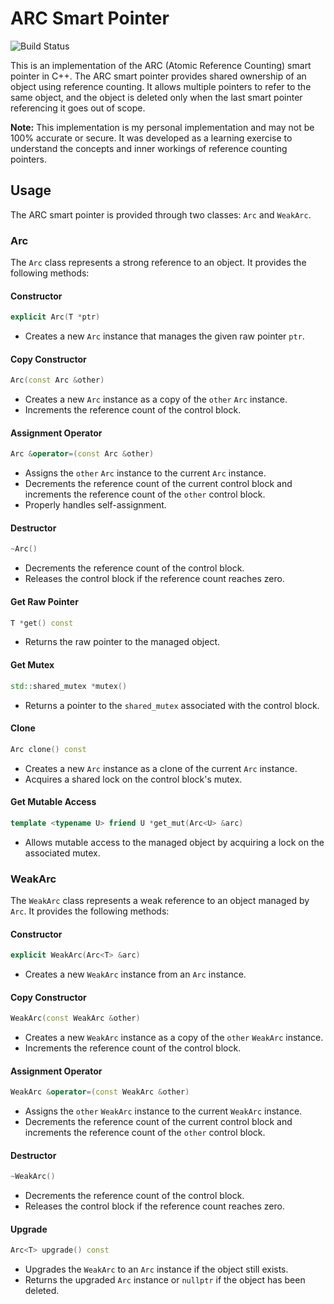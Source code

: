 # ARC Smart Pointer
![Build Status](https://github.com/basicfunc/Arc/actions/workflows/cmake.yml/badge.svg)

This is an implementation of the ARC (Atomic Reference Counting) smart pointer in C++. The ARC smart pointer provides shared ownership of an object using reference counting. It allows multiple pointers to refer to the same object, and the object is deleted only when the last smart pointer referencing it goes out of scope.

**Note:** This implementation is my personal implementation and may not be 100% accurate or secure. It was developed as a learning exercise to understand the concepts and inner workings of reference counting pointers.

## Usage

The ARC smart pointer is provided through two classes: `Arc` and `WeakArc`.

### Arc

The `Arc` class represents a strong reference to an object. It provides the following methods:

#### Constructor

```cpp
explicit Arc(T *ptr)
```

- Creates a new `Arc` instance that manages the given raw pointer `ptr`.

#### Copy Constructor

```cpp
Arc(const Arc &other)
```

- Creates a new `Arc` instance as a copy of the `other` `Arc` instance.
- Increments the reference count of the control block.

#### Assignment Operator

```cpp
Arc &operator=(const Arc &other)
```

- Assigns the `other` `Arc` instance to the current `Arc` instance.
- Decrements the reference count of the current control block and increments the reference count of the `other` control block.
- Properly handles self-assignment.

#### Destructor

```cpp
~Arc()
```

- Decrements the reference count of the control block.
- Releases the control block if the reference count reaches zero.

#### Get Raw Pointer

```cpp
T *get() const
```

- Returns the raw pointer to the managed object.

#### Get Mutex

```cpp
std::shared_mutex *mutex()
```

- Returns a pointer to the `shared_mutex` associated with the control block.

#### Clone

```cpp
Arc clone() const
```

- Creates a new `Arc` instance as a clone of the current `Arc` instance.
- Acquires a shared lock on the control block's mutex.

#### Get Mutable Access

```cpp
template <typename U> friend U *get_mut(Arc<U> &arc)
```

- Allows mutable access to the managed object by acquiring a lock on the associated mutex.

### WeakArc

The `WeakArc` class represents a weak reference to an object managed by `Arc`. It provides the following methods:

#### Constructor

```cpp
explicit WeakArc(Arc<T> &arc)
```

- Creates a new `WeakArc` instance from an `Arc` instance.

#### Copy Constructor

```cpp
WeakArc(const WeakArc &other)
```

- Creates a new `WeakArc` instance as a copy of the `other` `WeakArc` instance.
- Increments the reference count of the control block.

#### Assignment Operator

```cpp
WeakArc &operator=(const WeakArc &other)
```

- Assigns the `other` `WeakArc` instance to the current `WeakArc` instance.
- Decrements the reference count of the current control block and increments the reference count of the `other` control block.

#### Destructor

```cpp
~WeakArc()
```

- Decrements the reference count of the control block.
- Releases the control block if the reference count reaches zero.

#### Upgrade

```cpp
Arc<T> upgrade() const
```

- Upgrades the `WeakArc` to an `Arc` instance if the object still exists.
- Returns the upgraded `Arc` instance or `nullptr` if the object has been deleted.
